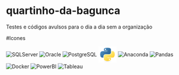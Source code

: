 # quartinho-da-bagunca
Testes e códigos avulsos para o dia a dia sem a organização

#Icones 
<div style="display: inline_block">
  <img align="center" alt="SQLServer"    height="40" width="50" src="https://cdn.jsdelivr.net/gh/devicons/devicon@latest/icons/azuresqldatabase/azuresqldatabase-original.svg">
  <img align="center" alt="Oracle"       height="45" width="50" src="https://cdn.jsdelivr.net/gh/devicons/devicon@latest/icons/oracle/oracle-original.svg">
  <img align="center" alt="PostgreSQL"   height="45" width="50" src="https://cdn.jsdelivr.net/gh/devicons/devicon@latest/icons/postgresql/postgresql-original.svg">
  <img align="center" alt="Python"       height="45" width="50" src="https://raw.githubusercontent.com/devicons/devicon/master/icons/python/python-original.svg">
  <img align="center" alt="Anaconda"     height="40" width="50" src="https://cdn.jsdelivr.net/gh/devicons/devicon@latest/icons/anaconda/anaconda-original.svg">
  <img align="center" alt="Pandas"       height="45" width="50" src="https://pandas.pydata.org/static/img/pandas_mark_white.svg">
  <img align="center" alt="Docker"       height="45" width="50" src="https://cdn.jsdelivr.net/gh/devicons/devicon@latest/icons/docker/docker-original-wordmark.svg">
  <img align="center" alt="PowerBI"      height="40" width="50" src="https://github.com/microsoft/PowerBI-Icons/raw/main/SVG/Power-BI.svg">
  <img align="center" alt="Tableau"      height="40" width="50" src="https://www.svgrepo.com/show/354428/tableau-icon.svg">
</div>
